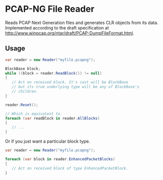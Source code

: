 # PCAP-NG File Reader

Reads PCAP Next Generation files and generates CLR objects from its data. Implemented according to the draft specification at http://www.winpcap.org/ntar/draft/PCAP-DumpFileFormat.html.

## Usage

```csharp
var reader = new Reader("myfile.pcapng");

BlockBase block;
while ((block = reader.ReadBlock()) != null)
{
   // Act on received block. It's cast will be BlockBase 
   // but its true underlying type will be any of BlockBase's
   // children.
}

reader.Reset();

// Which is equivalent to.
foreach (var readBlock in reader.AllBlocks)
{
   // ...
}
```

Or if you just want a particular block type.

```csharp
var reader = new Reader("myfile.pcapng");

foreach (var block in reader.EnhancedPacketBlocks)
{
   // Act on received block of type EnhancedPacketBlock.
}
```